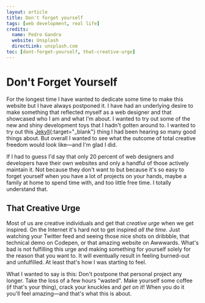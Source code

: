 ```yaml
---
layout: article
title: Don't forget yourself
tags: [web development, real life]
credits: 
  name: Pedro Gandra
  website: Unsplash
  directLink: unsplash.com
toc: [dont-forget-yourself, that-creative-urge]
---
```


Don't Forget Yourself
===

For the longest time I have wanted to dedicate some time to make this website but I have always postponed it. I have had an underlying desire to make something that reflected myself as a web designer and that showcased who I am and what I'm about.
I wanted to try out some of the new and shiny development toys that I hadn't gotten around to. I wanted to try out this [Jekyll](https://jekyllrb.com){:target="_blank"} thing I had been hearing so many good things about. But overall I wanted to see what the outcome of total creative freedom would look like—and I'm glad I did.

If I had to guess I'd say that only 20 percent of web designers and developers have their own websites and only a handful of those actively maintain it. Not because they don't want to but because it's so easy to forget yourself when you have a lot of projects on your hands, maybe a family at home to spend time with, and too little free time. I totally understand that.

That Creative Urge
---

Most of us are creative individuals and get that *creative urge* when we get inspired. On the Internet it's hard not to get inspired *all the time*. Just watching your Twitter feed and seeing those nice shots on dribbble, that technical demo on Codepen, or that amazing website on Awwwards.
What's bad is not fulfilling this urge and making something for yourself solely for the reason that you want to. It will eventually result in feeling burned-out and unfulfilled. At least that's how I was starting to feel.

What I wanted to say is this: Don't postpone that personal project any longer. Take the loss of a few hours "wasted". Make yourself some coffee (if that's your thing), crack your knuckles and *get on it*! When you do it you'll feel amazing—and that's what this is about.